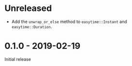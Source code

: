 # Unreleased

* Add the `unwrap_or_else` method to `easytime::Instant` and `easytime::Duration`.

# 0.1.0 - 2019-02-19

Initial release
